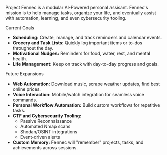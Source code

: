 Project Fennec is a modular AI-Powered personal assisant.
Fennec's mission is to help manage tasks, organize your life, and eventually assist with automation, learning, and even cybersecurity tooling.

Current Goals

- **Scheduling:** Create, manage, and track reminders and calendar events.
- **Grocery and Task Lists:** Quickly log important items or to-dos throughout the day.
- **Motivational Nudges:** Reminders for food, water, rest, and mental health.
- **Life Management:** Keep on track with day-to-day progress and goals.

Future Expansions

- **Web Automation:** Download music, scrape weather updates, find best online prices.
- **Voice Interaction:** Mobile/watch integration for seamless voice commands.
- **Personal Workflow Automation:** Build custom workflows for repetitive tasks.
- **CTF and Cybersecurity Tooling:** 
  - Passive Reconnaissance
  - Automated Nmap scans
  - Shodan/OSINT integrations
  - Event-driven alerts
- **Custom Memory:** Fennec will "remember" projects, tasks, and achievements across sessions.
